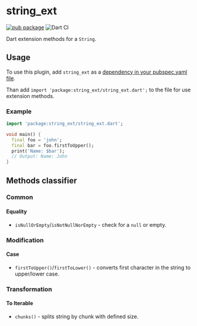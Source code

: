 # string_ext

[![pub package](https://img.shields.io/pub/v/string_ext)](https://pub.dartlang.org/packages/string_ext)
![Dart CI](https://github.com/Innim/dart_string_extensions/workflows/Dart%20CI/badge.svg?branch=main)

Dart extension methods for a `String`.

## Usage

To use this plugin, add `string_ext` as a [dependency in your pubspec.yaml file](https://flutter.dev/platform-plugins/).

Than add `import 'package:string_ext/string_ext.dart';` to the file for use extension methods.

### Example

``` dart
import 'package:string_ext/string_ext.dart';

void main() {
  final foo = 'john';
  final bar = foo.firstToUpper();
  print('Name: $bar');
  // Output: Name: John
}
```

## Methods classifier

### Common

#### Equality

* `isNullOrEmpty`/`isNotNullNorEmpty` - check for a `null` or empty.

### Modification

#### Case 

* `firstToUpper()`/`firstToLower()` - converts first character in the string to upper/lower case.

### Transformation

#### To Iterable

* `chunks()` - splits string by chunk with defined size.